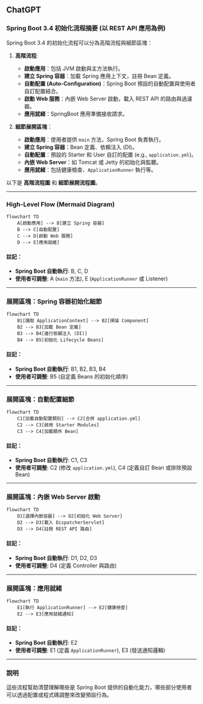 ## ChatGPT

### Spring Boot 3.4 初始化流程摘要 (以 REST API 應用為例)

Spring Boot 3.4 的初始化流程可以分為高階流程與細節區塊：
1. **高階流程**:
   - **啟動應用**：包括 JVM 啟動與主方法執行。
   - **建立 Spring 容器**：加載 Spring 應用上下文，註冊 Bean 定義。
   - **自動配置 (Auto-Configuration)**：Spring Boot 預設的自動配置與使用者自訂配置結合。
   - **啟動 Web 服務**：內嵌 Web Server 啟動，載入 REST API 的路由與過濾器。
   - **應用就緒**：SpringBoot 應用準備接收請求。

2. **細節展開區塊**：
   - **啟動應用**：使用者提供 `main` 方法，Spring Boot 負責執行。
   - **建立 Spring 容器**：Bean 定義、依賴注入 (DI)。
   - **自動配置**：預設的 Starter 和 User 自訂的配置 (e.g., `application.yml`)。
   - **內嵌 Web Server**：如 Tomcat 或 Jetty 的初始化與監聽。
   - **應用就緒**：包括健康檢查、`ApplicationRunner` 執行等。

以下是 **高階流程圖** 和 **細節展開流程圖**。

---

### High-Level Flow (Mermaid Diagram)

```mermaid
flowchart TD
    A[啟動應用] --> B[建立 Spring 容器]
    B --> C[自動配置]
    C --> D[啟動 Web 服務]
    D --> E[應用就緒]
```

#### 註記：
- **Spring Boot 自動執行**: B, C, D
- **使用者可調整**: A (`main` 方法), E (`ApplicationRunner` 或 Listener)

---

### 展開區塊：Spring 容器初始化細節

```mermaid
flowchart TD
    B1[讀取 ApplicationContext] --> B2[掃描 Component]
    B2 --> B3[加載 Bean 定義]
    B3 --> B4[進行依賴注入 (DI)]
    B4 --> B5[初始化 Lifecycle Beans]
```

#### 註記：
- **Spring Boot 自動執行**: B1, B2, B3, B4
- **使用者可調整**: B5 (自定義 Beans 的初始化順序)

---

### 展開區塊：自動配置細節

```mermaid
flowchart TD
    C1[加載自動配置類別] --> C2[合併 application.yml]
    C2 --> C3[啟用 Starter Modules]
    C3 --> C4[加載額外 Bean]
```

#### 註記：
- **Spring Boot 自動執行**: C1, C3
- **使用者可調整**: C2 (修改 `application.yml`), C4 (定義自訂 Bean 或排除預設 Bean)

---

### 展開區塊：內嵌 Web Server 啟動

```mermaid
flowchart TD
    D1[選擇內嵌容器] --> D2[初始化 Web Server]
    D2 --> D3[載入 DispatcherServlet]
    D3 --> D4[註冊 REST API 路由]
```

#### 註記：
- **Spring Boot 自動執行**: D1, D2, D3
- **使用者可調整**: D4 (定義 Controller 與路由)

---

### 展開區塊：應用就緒

```mermaid
flowchart TD
    E1[執行 ApplicationRunner] --> E2[健康檢查]
    E2 --> E3[應用就緒通知]
```

#### 註記：
- **Spring Boot 自動執行**: E2
- **使用者可調整**: E1 (定義 `ApplicationRunner`), E3 (發送通知邏輯) 

---

### 說明
這些流程幫助清楚理解哪些是 Spring Boot 提供的自動化能力，哪些部分使用者可以透過配置或程式碼調整來改變預設行為。